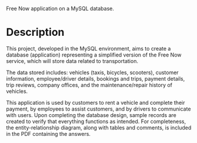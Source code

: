 Free Now application on a MySQL database.

# Description

This project, developed in the MySQL environment, aims to create a database (application) representing a simplified version of the Free Now service, which will store data related to transportation.

The data stored includes: vehicles (taxis, bicycles, scooters), customer information, employee/driver details, bookings and trips, payment details, trip reviews, company offices, and the maintenance/repair history of vehicles.

This application is used by customers to rent a vehicle and complete their payment, by employees to assist customers, and by drivers to communicate with users.
Upon completing the database design, sample records are created to verify that everything functions as intended. For completeness, the entity-relationship diagram, along with tables and comments, is included in the PDF containing the answers.

